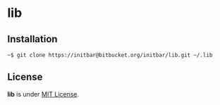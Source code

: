# lib

## Installation

```bash
~$ git clone https://initbar@bitbucket.org/initbar/lib.git ~/.lib
```

## License

**lib** is under [MIT License](./LICENSE.md).
